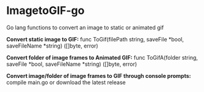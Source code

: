 # ImagetoGIF-go
Go lang functions to convert an image to static or animated gif

**Convert static image to GIF:**
func ToGif(filePath string, saveFile *bool, saveFileName *string) ([]byte, error)

**Convert folder of image frames to Animated GIF:**
func ToGifA(folder string, saveFile *bool, saveFileName *string) ([]byte, error) 

**Convert image/folder of image frames to GIF through console prompts:**
compile main.go or download the latest release
